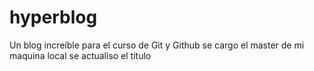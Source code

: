 # hyperblog
Un blog increíble para el curso de Git y Github
se cargo el master de mi maquina local
se actualiso el titulo 
